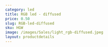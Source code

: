 ```yaml
---
category: led
title: RGB led - diffused
price: 0.50
slug: RGB-led-diffused
sku: HGW
image: /images/Sales/light_rgb-diffused.jpeg
layout: productdetails
---
```

